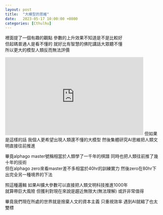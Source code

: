 ```yaml
---
layout: post
title:  "大模型的思維"
date:   2023-05-17 10:00:00 +0800
categories: [Cthulhu]
---
```


裡面提了一個有趣的觀點  參數的上升效果不知道是不是比較好  
但起碼普通人是看不懂的  就好比有智慧的佛陀講話大眾聽不懂  
所以更大的模型人類反而無法評價  
<iframe width="450" height="255" src="https://www.youtube.com/embed/43FtiXq7OvQ" title="YouTube video player" frameborder="0" ></iframe>  
但如果是這樣的話  我個人更希望出現人類還不懂的大模型  
然後集體研究AI思維把人類文明直接往前推進

畢竟alphago master號稱相當於人類學了一千年的棋譜  同時也把人類往前推了幾十年的技術  
但在alphago zero來看master差不多相當於40hr的訓練實力  然後zero在80hr下出完全另一種境界的下法

照這種邏輯  如果AI擴大參數可以直接把人類文明科技推進1000年  
就算帶巨大風險  但獲利對現在來說是趨近無限大(無法理解)  或許非常值得

畢竟我們現在所處的世界就是捨棄人文的資本主義 只重視效率   遇到AI就縮了也太雙標